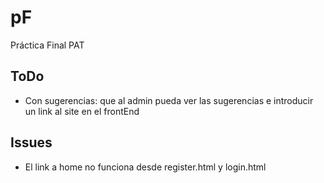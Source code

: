# pF
Práctica Final PAT

## ToDo

-  Con sugerencias: que al admin pueda ver las sugerencias e introducir un link al site en el frontEnd

## Issues

- El link a home no funciona desde register.html y login.html
